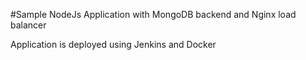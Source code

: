 #Sample NodeJs Application with MongoDB backend and Nginx load balancer

Application is deployed using Jenkins and Docker
